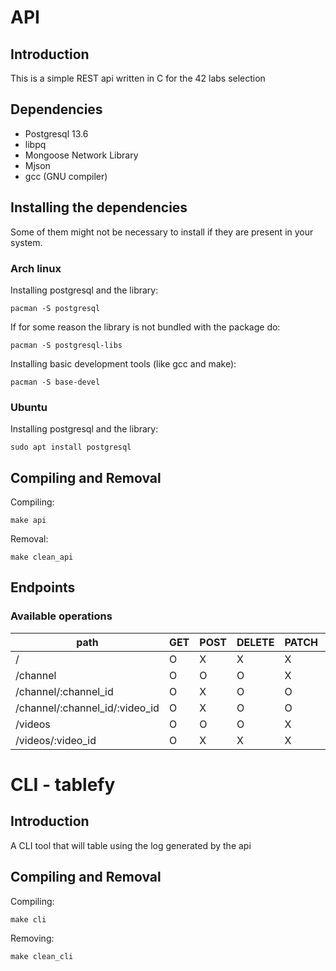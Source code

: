 
# API
## Introduction
This is a simple REST api written in C for the 42 labs selection

## Dependencies
- Postgresql 13.6
- libpq
- Mongoose Network Library
- Mjson
- gcc (GNU compiler)

## Installing the dependencies
Some of them might not be necessary to install if they are present in your system.
### Arch linux
Installing postgresql and the library:
```
pacman -S postgresql
```
If for some reason the library is not bundled with the package do:
```
pacman -S postgresql-libs
```
Installing basic development tools (like gcc and make):
```
pacman -S base-devel
```
### Ubuntu
Installing postgresql and the library:
```
sudo apt install postgresql
```
## Compiling and Removal
Compiling:
```
make api
```
Removal:
```
make clean_api
```

## Endpoints
### Available operations
|path|GET|POST|DELETE|PATCH|PUT|
|---|---|---|---|---|---|
|/|O|X|X|X|X|
|/channel|O|O|O|X|X|
|/channel/:channel_id|O|X|O|O|O|
|/channel/:channel_id/:video_id|O|X|O|O|O|
|/videos|O|O|O|X|X|
|/videos/:video_id|O|X|X|X|X|


# CLI - tablefy
## Introduction
A CLI tool that will table using the log generated by the api

## Compiling and Removal
Compiling:
```
make cli
```
Removing:
```
make clean_cli
```
